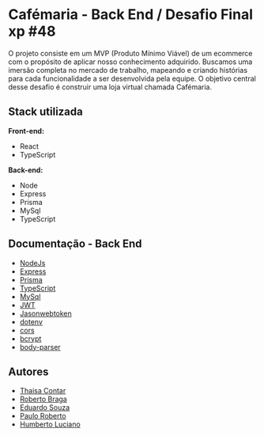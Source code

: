
# Cafémaria - Back End / Desafio Final xp #48


O projeto consiste em um MVP (Produto Mínimo Viável) de um ecommerce com o propósito de aplicar nosso conhecimento adquirido. Buscamos uma imersão completa no mercado de trabalho, mapeando e criando histórias para cada funcionalidade a ser desenvolvida pela equipe. O objetivo central desse desafio é construir uma loja virtual chamada Cafémaria.


## Stack utilizada

**Front-end:** 
- React
- TypeScript

**Back-end:**
- Node
- Express
- Prisma
- MySql
- TypeScript


## Documentação - Back End

- [NodeJs](https://nodejs.org/en)
- [Express](https://www.npmjs.com/package/express)
- [Prisma](https://www.prisma.io/)
- [TypeScript](https://www.typescriptlang.org/)
- [MySql](https://dev.mysql.com/doc/)
- [JWT](https://jwt.io/)
- [Jasonwebtoken](https://www.npmjs.com/package/jsonwebtoken)
- [dotenv](https://www.npmjs.com/package/dotenv)
- [cors](https://www.npmjs.com/package/@types/cors)
- [bcrypt](https://www.npmjs.com/package/@types/bcrypt)
- [body-parser](https://www.npmjs.com/package/@types/body-parser)

## Autores

- [Thaisa Contar](https://www.github.com/thaisacontar)
- [Roberto Braga](https://www.github.com/RBDevDBA)
- [Eduardo Souza](https://www.github.com/esfigueredo)
- [Paulo Roberto](https://www.github.com/paulorobertorodrigues)
- [Humberto Luciano](https://www.github.com/Humberto08)
